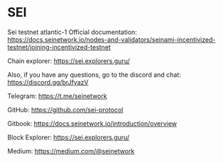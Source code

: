 # SEI
Sei testnet atlantic-1
Official documentation: https://docs.seinetwork.io/nodes-and-validators/seinami-incentivized-testnet/joining-incentivized-testnet

Chain explorer: https://sei.explorers.guru/

Also, if you have any questions, go to the discord and chat: https://discord.gg/brJfyazV

Telegram: https://t.me/seinetwork

GitHub: https://github.com/sei-protocol 

Gitbook: https://docs.seinetwork.io/introduction/overview 

Block Explorer: https://sei.explorers.guru/ 

Medium: https://medium.com/@seinetwork
